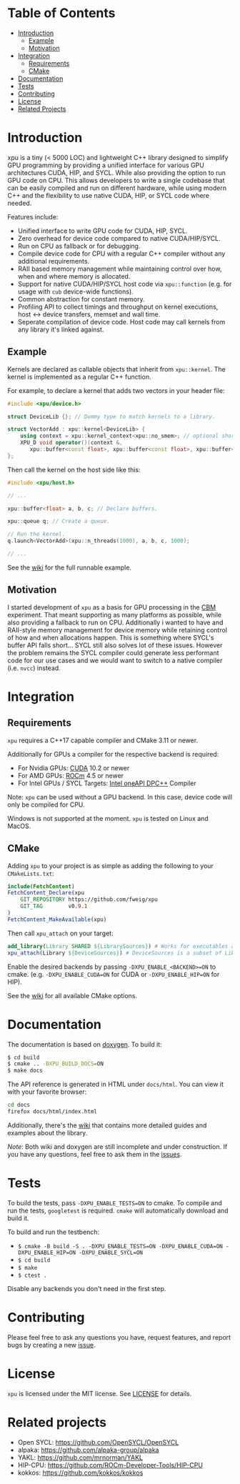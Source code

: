# Table of Contents

- [Introduction](#introduction)
    - [Example](#example)
    - [Motivation](#motivation)
- [Integration](#integration)
    - [Requirements](#requirements)
    - [CMake](#cmake)
- [Documentation](#documentation)
- [Tests](#tests)
- [Contributing](#contributing)
- [License](#license)
- [Related Projects](#related-projects)

# Introduction

xpu is a tiny (< 5000 LOC) and lightweight C++ library designed to simplify GPU programming by providing a unified interface for various GPU architectures CUDA, HIP, and SYCL. While also providing the option to run GPU code on CPU. This allows developers to write a single codebase that can be easily compiled and run on different hardware, while using modern C++ and the flexibility to use native CUDA, HIP, or SYCL code where needed.

Features include:
- Unified interface to write GPU code for CUDA, HIP, SYCL.
- Zero overhead for device code compared to native CUDA/HIP/SYCL.
- Run on CPU as fallback or for debugging.
- Compile device code for CPU with a regular C++ compiler without any additional requirements.
- RAII based memory management while maintaining control over how, when and where memory is allocated.
- Support for native CUDA/HIP/SYCL host code via `xpu::function` (e.g. for usage with `cub` device-wide functions).
- Common abstraction for constant memory.
- Profiling API to collect timings and throughput on kernel executions, host <-> device transfers, memset and wall time.
- Seperate compilation of device code. Host code may call kernels from any library it's linked against.

## Example

Kernels are declared as callable objects that inherit from `xpu::kernel`. The kernel is implemented as a regular C++ function.

For example, to declare a kernel that adds two vectors in your header file:
```c++
#include <xpu/device.h>

struct DeviceLib {}; // Dummy type to match kernels to a library.

struct VectorAdd : xpu::kernel<DeviceLib> {
    using context = xpu::kernel_context<xpu::no_smem>; // optional shorthand
    XPU_D void operator()(context &,
       xpu::buffer<const float>, xpu::buffer<const float>, xpu::buffer<float>, size_t);
};
```

Then call the kernel on the host side like this:
```c++
#include <xpu/host.h>

// ...

xpu::buffer<float> a, b, c; // Declare buffers.

xpu::queue q; // Create a queue.

// Run the kernel.
q.launch<VectorAdd>(xpu::n_threads(1000), a, b, c, 1000);

// ...
```

See the [wiki](https://github.com/fweig/xpu/wiki/Vector-Add---Example) for the full runnable example.

## Motivation

I started development of `xpu` as a basis for GPU processing in the [CBM](https://www.gsi.de/work/forschung/cbmnqm/cbm) experiment.
That meant supporting as many platforms as possible, while also providing a fallback to run on CPU. Additionally i wanted to have and RAII-style memory management for device memory while retaining control of how and when allocations happen. This is something where SYCL's buffer API falls short... SYCL still also solves lot of these issues. However the problem remains the SYCL compiler could generate less performant code for our use cases and we would want to switch to a native compiler (i.e. `nvcc`) instead.

# Integration

## Requirements

`xpu` requires a C++17 capable compiler and CMake 3.11 or newer.

Additionally for GPUs a compiler for the respective backend is required:
- For Nvidia GPUs: [CUDA](https://developer.nvidia.com/cuda-toolkit) 10.2 or newer
- For AMD GPUs: [ROCm](https://www.amd.com/de/graphics/servers-solutions-rocm) 4.5 or newer
- For Intel GPUs / SYCL Targets: [Intel oneAPI DPC++](https://www.intel.com/content/www/us/en/developer/tools/oneapi/dpc-compiler.html) Compiler

Note: `xpu` can be used without a GPU backend. In this case, device code will only be compiled for CPU.

Windows is not supported at the moment. `xpu` is tested on Linux and MacOS.

## CMake

Adding `xpu` to your project is as simple as adding the following to your `CMakeLists.txt`:
```cmake
include(FetchContent)
FetchContent_Declare(xpu
    GIT_REPOSITORY https://github.com/fweig/xpu
    GIT_TAG        v0.9.1
)
FetchContent_MakeAvailable(xpu)
```

Then call `xpu_attach` on your target:
```cmake
add_library(Library SHARED ${LibrarySources}) # Works for executables as well
xpu_attach(Library ${DeviceSources}) # DeviceSources is a subset of LibrarySources that should be compiled for GPU
```

Enable the desired backends by passing `-DXPU_ENABLE_<BACKEND>=ON` to cmake. (e.g. `-DXPU_ENABLE_CUDA=ON` for CUDA or `-DXPU_ENABLE_HIP=ON` for HIP).

See the [wiki](https://github.com/fweig/xpu/wiki/CMake-Options) for all available CMake options.

# Documentation

The documentation is based on [doxygen](https://www.doxygen.nl/). To build it:
```bash
$ cd build
$ cmake .. -DXPU_BUILD_DOCS=ON
$ make docs
```

The API reference is generated in HTML under `docs/html`. You can view it with your favorite browser:
```bash
cd docs
firefox docs/html/index.html
```

Additionally, there's the [wiki](https://github.com/fweig/xpu/wiki) that contains more detailed guides and examples about the library.

*Note*: Both wiki and doxygen are still incomplete and under construction. If you have any questions, feel free to ask them in the [issues](https://github.com/fweig/xpu/issues/new).

# Tests

To build the tests, pass `-DXPU_ENABLE_TESTS=ON` to cmake.  To compile and run the tests, `googletest` is required.
`cmake` will automatically download and build it.

To build and run the testbench:
- `$ cmake -B build -S . -DXPU_ENABLE_TESTS=ON -DXPU_ENABLE_CUDA=ON -DXPU_ENABLE_HIP=ON -DXPU_ENABLE_SYCL=ON`
- `$ cd build`
- `$ make`
- `$ ctest .`

Disable any backends you don't need in the first step.

# Contributing

Please feel free to ask any questions you have, request features, and report bugs by creating a new [issue](https://github.com/fweig/xpu/issues/new).

# License

`xpu` is licensed under the MIT license. See [LICENSE](LICENSE) for details.

# Related projects

- Open SYCL: https://github.com/OpenSYCL/OpenSYCL
- alpaka: https://github.com/alpaka-group/alpaka
- YAKL: https://github.com/mrnorman/YAKL
- HIP-CPU: https://github.com/ROCm-Developer-Tools/HIP-CPU
- kokkos: https://github.com/kokkos/kokkos
